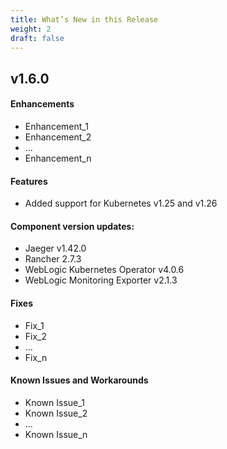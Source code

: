 ```yaml
---
title: What’s New in this Release
weight: 2
draft: false
---
```

## v1.6.0

#### Enhancements
- Enhancement_1
- Enhancement_2
- ...
- Enhancement_n

#### Features
- Added support for Kubernetes v1.25 and v1.26

#### Component version updates:
- Jaeger v1.42.0
- Rancher 2.7.3
- WebLogic Kubernetes Operator v4.0.6
- WebLogic Monitoring Exporter v2.1.3

#### Fixes
- Fix_1
- Fix_2
- ...
- Fix_n

#### Known Issues and Workarounds
- Known Issue_1
- Known Issue_2
- ...
- Known Issue_n
